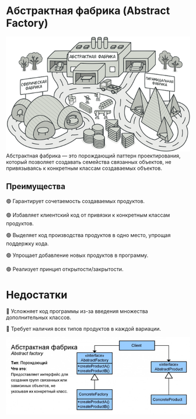 # Абстрактная фабрика (Abstract Factory)

![img.png](img.png)
Абстрактная фабрика — это порождающий паттерн проектирования, который позволяет создавать семейства связанных объектов, не привязываясь к конкретным классам создаваемых объектов.



## Преимущества
🟢 Гарантирует сочетаемость создаваемых продуктов. 

🟢 Избавляет клиентский код от привязки к конкретным классам продуктов. 

🟢 Выделяет код производства продуктов в одно место, упрощая поддержку кода. 

🟢 Упрощает добавление новых продуктов в программу. 

🟢 Реализует принцип открытости/закрытости.

# Недостатки
🔴 Усложняет код программы из-за введения множества дополнительных классов. 
 
🔴 Требует наличия всех типов продуктов в каждой вариации.

![img_1.png](img_1.png)